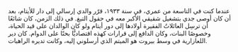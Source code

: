 عندما كنت في التاسعة من عمري، في سنة ١٩٣٣، قرّر والدي إرسالي إلى دار للأيتام، بعد أن كان أوصى جدي بتشغيل شقيقي الأكبر معه في حقول التبغ. في ذلك الزمن، كان شائعًا أن ترسِل العائلاتُ الفقيرة أولادها إلى دور أيتام ولو كان الوالدان على قيد الحياة، وخصوصًا البنات، وكان الدافع إلى قرارات كهذه اقتصاديًّا بحتًا على الدوام. كان دير اللعازارية في وسط بيروت هو الميتم الذي أرسلوني إليه، وكانت تديره الراهبات.
